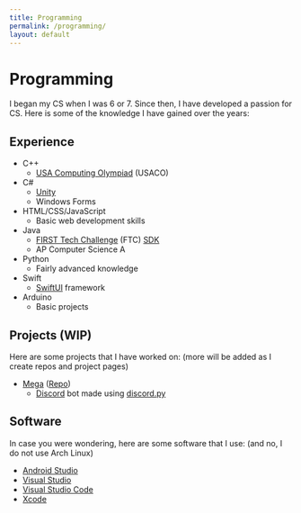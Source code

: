 ```yaml
---
title: Programming
permalink: /programming/
layout: default
---
```


# Programming

I began my CS when I was 6 or 7. Since then, I have developed a passion for CS. Here is some of the knowledge I have gained over the years:

## Experience
- C++
    - [USA Computing Olympiad](https://usaco.org/) (USACO)
- C#
    - [Unity](https://unity.com/)
    - Windows Forms
- HTML/CSS/JavaScript
    - Basic web development skills
- Java
    - [FIRST Tech Challenge](https://www.firstinspires.org/robotics/ftc) (FTC) [SDK](https://github.com/FIRST-Tech-Challenge/FtcRobotController)
    - AP Computer Science A
- Python
    - Fairly advanced knowledge
- Swift
    - [SwiftUI](https://developer.apple.com/xcode/swiftui/) framework
- Arduino
    - Basic projects

## Projects (WIP)

Here are some projects that I have worked on: (more will be added as I create repos and project pages)

- [Mega](https://colordark.github.io/mega/) ([Repo](https://github.com/colordark/mega/))
    - [Discord](https://discord.com/) bot made using [discord.py](https://discordpy.readthedocs.io/en/latest/)

## Software

In case you were wondering, here are some software that I use: (and no, I do not use Arch Linux)
- [Android Studio](https://developer.android.com/studio)
- [Visual Studio](https://visualstudio.microsoft.com/)
- [Visual Studio Code](https://code.visualstudio.com/)
- [Xcode](https://developer.apple.com/xcode/)
